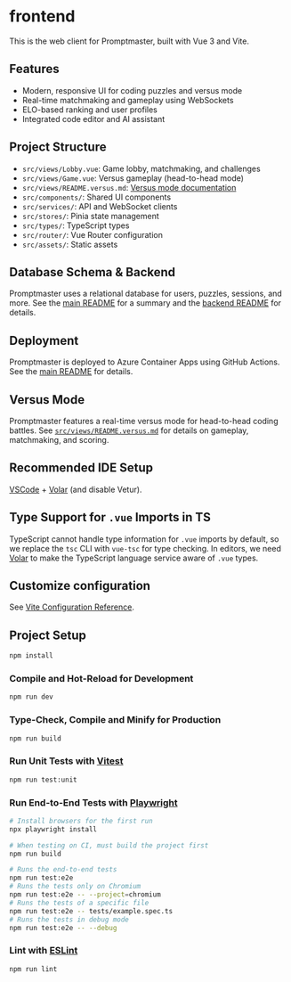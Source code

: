 # frontend

This is the web client for Promptmaster, built with Vue 3 and Vite.

## Features
- Modern, responsive UI for coding puzzles and versus mode
- Real-time matchmaking and gameplay using WebSockets
- ELO-based ranking and user profiles
- Integrated code editor and AI assistant

## Project Structure
- `src/views/Lobby.vue`: Game lobby, matchmaking, and challenges
- `src/views/Game.vue`: Versus gameplay (head-to-head mode)
- `src/views/README.versus.md`: [Versus mode documentation](./src/views/README.versus.md)
- `src/components/`: Shared UI components
- `src/services/`: API and WebSocket clients
- `src/stores/`: Pinia state management
- `src/types/`: TypeScript types
- `src/router/`: Vue Router configuration
- `src/assets/`: Static assets

## Database Schema & Backend
Promptmaster uses a relational database for users, puzzles, sessions, and more. See the [main README](../README.md#database-schema-summary) for a summary and the [backend README](../backend/README.md) for details.

## Deployment
Promptmaster is deployed to Azure Container Apps using GitHub Actions. See the [main README](../README.md#deployment) for details.

## Versus Mode
Promptmaster features a real-time versus mode for head-to-head coding battles. See [`src/views/README.versus.md`](./src/views/README.versus.md) for details on gameplay, matchmaking, and scoring.

## Recommended IDE Setup

[VSCode](https://code.visualstudio.com/) + [Volar](https://marketplace.visualstudio.com/items?itemName=Vue.volar) (and disable Vetur).

## Type Support for `.vue` Imports in TS

TypeScript cannot handle type information for `.vue` imports by default, so we replace the `tsc` CLI with `vue-tsc` for type checking. In editors, we need [Volar](https://marketplace.visualstudio.com/items?itemName=Vue.volar) to make the TypeScript language service aware of `.vue` types.

## Customize configuration

See [Vite Configuration Reference](https://vite.dev/config/).

## Project Setup

```sh
npm install
```

### Compile and Hot-Reload for Development

```sh
npm run dev
```

### Type-Check, Compile and Minify for Production

```sh
npm run build
```

### Run Unit Tests with [Vitest](https://vitest.dev/)

```sh
npm run test:unit
```

### Run End-to-End Tests with [Playwright](https://playwright.dev)

```sh
# Install browsers for the first run
npx playwright install

# When testing on CI, must build the project first
npm run build

# Runs the end-to-end tests
npm run test:e2e
# Runs the tests only on Chromium
npm run test:e2e -- --project=chromium
# Runs the tests of a specific file
npm run test:e2e -- tests/example.spec.ts
# Runs the tests in debug mode
npm run test:e2e -- --debug
```

### Lint with [ESLint](https://eslint.org/)

```sh
npm run lint
```
